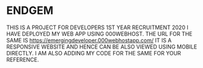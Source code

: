 # ENDGEM
THIS IS A PROJECT FOR DEVELOPERS 1ST YEAR RECRUITMENT 2020
I HAVE DEPLOYED MY WEB APP USING 000WEBHOST. THE URL FOR THE SAME IS https://emergingdeveloper.000webhostapp.com/ 
IT IS A RESPONSIVE WEBSITE AND HENCE CAN BE ALSO  VIEWED USING MOBILE DIRECTLY.
I AM ALSO ADDING MY CODE FOR THE SAME FOR YOUR REFERENCE.
